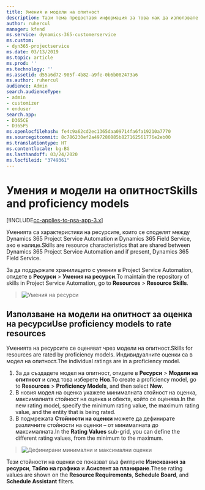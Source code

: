 ```yaml
---
title: Умения и модели на опитност
description: Тази тема предоставя информация за това как да използвате уменията и моделите на опитност.
author: ruhercul
manager: kfend
ms.service: dynamics-365-customerservice
ms.custom:
- dyn365-projectservice
ms.date: 03/13/2019
ms.topic: article
ms.prod: ''
ms.technology: ''
ms.assetid: d55a6d72-905f-4b82-a9fe-0b6b082473a6
ms.author: ruhercul
audience: Admin
search.audienceType:
- admin
- customizer
- enduser
search.app:
- D365CE
- D365PS
ms.openlocfilehash: fe4c9a62cd2ec1365daa09714fa6fa19210a7770
ms.sourcegitcommit: 8c786230ef2a497280885b827162561776e2eb00
ms.translationtype: HT
ms.contentlocale: bg-BG
ms.lasthandoff: 03/24/2020
ms.locfileid: "3749361"
---
```

# <a name="skills-and-proficiency-models"></a><span data-ttu-id="54539-103">Умения и модели на опитност</span><span class="sxs-lookup"><span data-stu-id="54539-103">Skills and proficiency models</span></span>

[!INCLUDE[cc-applies-to-psa-app-3.x](../includes/cc-applies-to-psa-app-3x.md)]

<span data-ttu-id="54539-104">Уменията са характеристики на ресурсите, които се споделят между Dynamics 365 Project Service Automation и Dynamics 365 Field Service, ако е налице.</span><span class="sxs-lookup"><span data-stu-id="54539-104">Skills are resource characteristics that are shared between Dynamics 365 Project Service Automation and if present, Dynamics 365 Field Service.</span></span> 

<span data-ttu-id="54539-105">За да поддържате хранилището с умения в Project Service Automation, отидете в **Ресурси** \> **Умения на ресурси**.</span><span class="sxs-lookup"><span data-stu-id="54539-105">To maintain the repository of skills in Project Service Automation, go to **Resources** \> **Resource Skills**.</span></span> 

> ![Умения на ресурси](media/Resource-Management-image84.png)

## <a name="use-proficiency-models-to-rate-resources"></a><span data-ttu-id="54539-107">Използване на модели на опитност за оценка на ресурси</span><span class="sxs-lookup"><span data-stu-id="54539-107">Use proficiency models to rate resources</span></span>

<span data-ttu-id="54539-108">Уменията на ресурсите се оценяват чрез модели на опитност.</span><span class="sxs-lookup"><span data-stu-id="54539-108">Skills for resources are rated by proficiency models.</span></span> <span data-ttu-id="54539-109">Индивидуалните оценки са в модел на опитност.</span><span class="sxs-lookup"><span data-stu-id="54539-109">The individual ratings are in a proficiency model.</span></span> 

1. <span data-ttu-id="54539-110">За да създадете модел на опитност, отидете в **Ресурси** \> **Модели на опитност** и след това изберете **Нов**.</span><span class="sxs-lookup"><span data-stu-id="54539-110">To create a proficiency model, go to **Resources** \> **Proficiency Models**, and then select **New**.</span></span>
2. <span data-ttu-id="54539-111">В новия модел на оценка укажете минималната стойност на оценка, максималната стойност на оценка и обекта, който се оценява.</span><span class="sxs-lookup"><span data-stu-id="54539-111">In the new rating model, specify the minimum rating value, the maximum rating value, and the entity that is being rated.</span></span>
3. <span data-ttu-id="54539-112">В подмрежата **Стойности на оценки** можете да дефинирате различните стойности на оценки – от минималната до максималната.</span><span class="sxs-lookup"><span data-stu-id="54539-112">In the **Rating Values** sub-grid, you can define the different rating values, from the minimum to the maximum.</span></span>

> ![Дефинирани минимални и максимални оценки](media/Resource-Management-image85.png)

<span data-ttu-id="54539-114">Тези стойности на оценки се показват във филтрите **Изисквания за ресурси**, **Табло на графика** и **Асистент за планиране**.</span><span class="sxs-lookup"><span data-stu-id="54539-114">These rating values are shown on the **Resource Requirements**, **Schedule Board**, and **Schedule Assistant** filters.</span></span>
